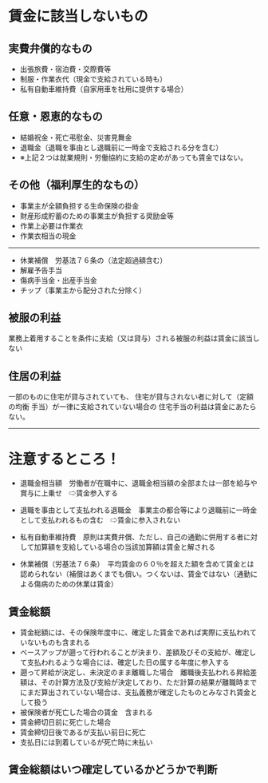 # 賃金に該当しないもの

## 実費弁償的なもの
- 出張旅費・宿泊費・交際費等
- 制服・作業衣代（現金で支給されている時も）
- 私有自動車維持費（自家用車を社用に提供する場合）

## 任意・恩恵的なもの
- 結婚祝金・死亡弔慰金、災害見舞金
- 退職金（退職を事由とし退職前に一時金で支給される分を含む）
- ※上記２つは就業規則・労働協約に支給の定めがあっても賃金ではない。

## その他（福利厚生的なもの）
- 事業主が全額負担する生命保険の掛金
- 財産形成貯蓄のための事業主が負担する奨励金等
- 作業上必要は作業衣
- 作業衣相当の現金
---
- 休業補償　労基法７６条の（法定超過額含む）
- 解雇予告手当
- 傷病手当金・出産手当金
- チップ（事業主から配分された分除く）

## 被服の利益
業務上着用することを条件に支給（又は貸与）される被服の利益は賃金に該当しない

## 住居の利益
一部のものに住宅が貸与されていても、
住宅が貸与されない者に対して（定額の均衡
手当）が一律に支給されていない場合の
住宅手当の利益は賃金にあたらない。

---

# 注意するところ！
- 退職金相当額　労働者が在職中に、退職金相当額の全部または一部を給与や賞与に上乗せ　⇨賃金参入する
- 退職を事由として支払われる退職金　事業主の都合等により退職前に一時金として支払われるもの含む　⇨賃金に参入されない

- 私有自動車維持費　原則は実費弁償、ただし、自己の通勤に併用する者に対して加算額を支給している場合の当該加算額は賃金と解される
- 休業補償（労基法７６条）　平均賃金の６０％を超えた額を含めて賃金とは認められない（補償はあくまでも償い。つくないは、賃金ではない（通勤による傷病のための休業は賃金）

## 賃金総額

- 賃金総額には、その保険年度中に、確定した賃金であれば実際に支払われていないものも含まれる
- ベースアップが遡って行われることが決まり、差額及びその支給が、確定して支払われるような場合には、確定した日の属する年度に参入する
- 遡って昇給が決定し、未決定のまま離職した場合　離職後支払われる昇給差額は、その計算方法及び支給が決定しており、ただ計算の結果が離職時までにまだ算出されていない場合は、支払義務が確定したものとみなされ賃金として扱う
- 被保険者が死亡した場合の賃金　含まれる
- 賃金締切日前に死亡した場合
- 賃金締切日後であるが支払い前日に死亡
- 支払日には到着しているが死亡時に未払い　

## 賃金総額はいつ確定しているかどうかで判断
